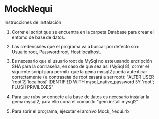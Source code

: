 # MockNequi

Instrucciones de instalación

1. Correr el script que se encuentra en la carpeta Database para crear el entorno de base de datos.

2. Las credenciales que el programa va a buscar por defecto son: 
    Usuario:root, Password:root, Host:localhost.

3. Es necesario que el usuario root de MySql no este usando encripción SHA para la contraseña, en caso de que sea asi (MySql 8), correr el siguiente script para permitir que la gema mysql2 pueda autenticar correctamente (la contraseña de root pasará a ser root): "ALTER USER 'root'@'localhost' IDENTIFIED WITH mysql_native_password BY 'root'; FLUSH PRIVILEGES"

4. Para que ruby se conecte a la base de datos es necesario instalar la gema mysql2, para ello  corra el comando "gem install mysql2"

5. Para abrir el programa, ejecutar el archivo Mock_Nequi.rb
